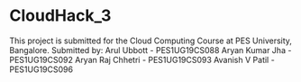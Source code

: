 # CloudHack_3
This project is submitted for the Cloud Computing Course at PES University, Bangalore.
Submitted by:
Arul Ubbott - PES1UG19CS088
Aryan Kumar Jha - PES1UG19CS092
Aryan Raj Chhetri - PES1UG19CS093
Avanish V Patil - PES1UG19CS096
